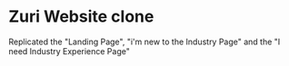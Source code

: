 # Zuri Website clone
Replicated the "Landing Page", "i'm new to the Industry Page" and the "I need Industry Experience Page"